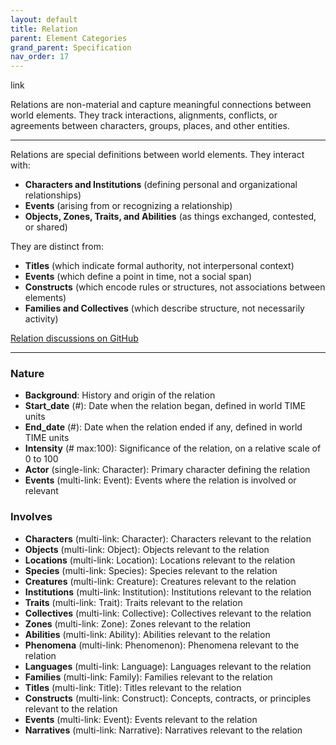 ```yaml
---
layout: default
title: Relation
parent: Element Categories
grand_parent: Specification
nav_order: 17
---
```


<span class="material-symbols-outlined">link</span>

Relations are non-material and capture meaningful connections between world elements. They track interactions, alignments, conflicts, or agreements between characters, groups, places, and other entities. 

--- 
  
Relations are special definitions between world elements. They interact with:

- **Characters and Institutions** (defining personal and organizational relationships)
- **Events** (arising from or recognizing a relationship)
- **Objects, Zones, Traits, and Abilities** (as things exchanged, contested, or shared)

They are distinct from:

- **Titles** (which indicate formal authority, not interpersonal context)
- **Events** (which define a point in time, not a social span)
- **Constructs** (which encode rules or structures, not associations between elements)
- **Families and Collectives** (which describe structure, not necessarily activity)

[Relation discussions on GitHub](https://github.com/OnlyWorlds/OnlyWorlds/discussions/categories/relation)

---
### Nature
- **Background**: History and origin of the relation
- **Start_date** (#): Date when the relation began, defined in world TIME units
- **End_date** (#): Date when the relation ended if any, defined in world TIME units
- **Intensity** (# max:100): Significance of the relation, on a relative scale of 0 to 100
- **Actor** (single-link: Character): Primary character defining the relation
- **Events** (multi-link: Event): Events where the relation is involved or relevant

### Involves
- **Characters** (multi-link: Character): Characters relevant to the relation
- **Objects** (multi-link: Object): Objects relevant to the relation
- **Locations** (multi-link: Location): Locations relevant to the relation
- **Species** (multi-link: Species): Species relevant to the relation
- **Creatures** (multi-link: Creature): Creatures relevant to the relation
- **Institutions** (multi-link: Institution): Institutions relevant to the relation
- **Traits** (multi-link: Trait): Traits relevant to the relation
- **Collectives** (multi-link: Collective): Collectives relevant to the relation
- **Zones** (multi-link: Zone): Zones relevant to the relation
- **Abilities** (multi-link: Ability): Abilities relevant to the relation
- **Phenomena** (multi-link: Phenomenon): Phenomena relevant to the relation
- **Languages** (multi-link: Language): Languages relevant to the relation
- **Families** (multi-link: Family): Families relevant to the relation
- **Titles** (multi-link: Title): Titles relevant to the relation
- **Constructs** (multi-link: Construct): Concepts, contracts, or principles relevant to the relation
- **Events** (multi-link: Event): Events relevant to the relation
- **Narratives** (multi-link: Narrative): Narratives relevant to the relation

